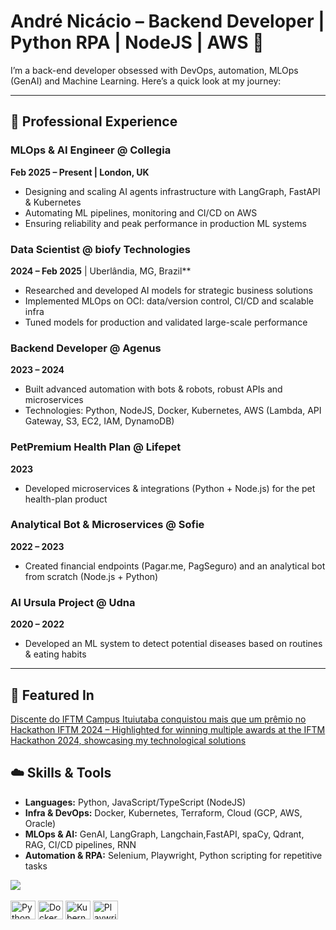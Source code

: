 # André Nicácio – Backend Developer | Python RPA | NodeJS | AWS 🎒

I’m a back-end developer obsessed with DevOps, automation, MLOps (GenAI) and Machine Learning. Here’s a quick look at my journey:

---

## 🚀 Professional Experience

### MLOps & AI Engineer @ Collegia

**Feb 2025 – Present | London, UK**

* Designing and scaling AI agents infrastructure with LangGraph, FastAPI & Kubernetes
* Automating ML pipelines, monitoring and CI/CD on AWS
* Ensuring reliability and peak performance in production ML systems

### Data Scientist @ biofy Technologies

**2024 – Feb 2025** | Uberlândia, MG, Brazil\*\*

* Researched and developed AI models for strategic business solutions
* Implemented MLOps on OCI: data/version control, CI/CD and scalable infra
* Tuned models for production and validated large-scale performance

### Backend Developer @ Agenus

**2023 –  2024**

* Built advanced automation with bots & robots, robust APIs and microservices
* Technologies: Python, NodeJS, Docker, Kubernetes, AWS (Lambda, API Gateway, S3, EC2, IAM, DynamoDB)

### PetPremium Health Plan @ Lifepet

**2023**

* Developed microservices & integrations (Python + Node.js) for the pet health-plan product

### Analytical Bot & Microservices @ Sofie

**2022 – 2023**

* Created financial endpoints (Pagar.me, PagSeguro) and an analytical bot from scratch (Node.js + Python)

### AI Ursula Project @ Udna

**2020 – 2022**

* Developed an ML system to detect potential diseases based on routines & eating habits

---

## 📢 Featured In
<div> 
  <a href="https://iftm.edu.br/noticias/2024/12/12/discente-do-iftm-campus-ituiutaba-conquistou-mais-que-um-premio-no-hackathon-iftm-2024/" target="_blank">Discente do IFTM Campus Ituiutaba conquistou mais que um prêmio no Hackathon IFTM 2024 – Highlighted for winning multiple awards at the IFTM Hackathon 2024, showcasing my technological solutions</a> 
</div>

## ☁️ Skills & Tools

* **Languages:** Python, JavaScript/TypeScript (NodeJS)
* **Infra & DevOps:** Docker, Kubernetes, Terraform, Cloud (GCP, AWS, Oracle)
* **MLOps & AI:** GenAI, LangGraph, Langchain,FastAPI, spaCy, Qdrant, RAG, CI/CD pipelines, RNN
* **Automation & RPA:** Selenium, Playwright, Python scripting for repetitive tasks


<div> 
  <a href="https://www.linkedin.com/in/andr%C3%A9-nic%C3%A1cio-653b7a171/" target="_blank"><img src="https://img.shields.io/badge/-LinkedIn-%230077B5?style=for-the-badge&logo=linkedin&logoColor=white" target="_blank"></a> 
</div>

<div style="display:inline-block"><br>
  <!-- Languages & Core Tools -->
  <img align="center" alt="Python"     height="30" width="40"
       src="https://cdn.jsdelivr.net/gh/devicons/devicon/icons/python/python-original.svg" />
  <!-- DevOps & Infra -->
  <img align="center" alt="Docker"     height="30" width="40"
       src="https://cdn.jsdelivr.net/gh/devicons/devicon/icons/docker/docker-plain.svg" />
  <img align="center" alt="Kubernetes" height="30" width="40"
       src="https://cdn.jsdelivr.net/gh/devicons/devicon/icons/kubernetes/kubernetes-plain.svg" />
  <!-- Automation & RPA -->
  <img align="center" alt="Playwright" height="30" width="40"
       src="https://cdn.jsdelivr.net/gh/devicons/devicon/icons/playwright/playwright-original.svg" />
</div>



